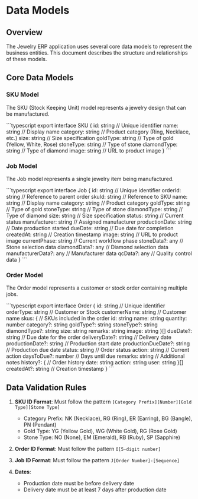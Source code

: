 # Data Models

## Overview

The Jewelry ERP application uses several core data models to represent the business entities. This document describes the structure and relationships of these models.

## Core Data Models

### SKU Model

The SKU (Stock Keeping Unit) model represents a jewelry design that can be manufactured.

\`\`\`typescript
export interface SKU {
  id: string           // Unique identifier
  name: string         // Display name
  category: string     // Product category (Ring, Necklace, etc.)
  size: string         // Size specification
  goldType: string     // Type of gold (Yellow, White, Rose)
  stoneType: string    // Type of stone
  diamondType: string  // Type of diamond
  image: string        // URL to product image
}
\`\`\`

### Job Model

The Job model represents a single jewelry item being manufactured.

\`\`\`typescript
export interface Job {
  id: string           // Unique identifier
  orderId: string      // Reference to parent order
  skuId: string        // Reference to SKU
  name: string         // Display name
  category: string     // Product category
  goldType: string     // Type of gold
  stoneType: string    // Type of stone
  diamondType: string  // Type of diamond
  size: string         // Size specification
  status: string       // Current status
  manufacturer: string // Assigned manufacturer
  productionDate: string // Date production started
  dueDate: string      // Due date for completion
  createdAt: string    // Creation timestamp
  image: string        // URL to product image
  currentPhase: string // Current workflow phase
  stoneData?: any      // Stone selection data
  diamondData?: any    // Diamond selection data
  manufacturerData?: any // Manufacturer data
  qcData?: any         // Quality control data
}
\`\`\`

### Order Model

The Order model represents a customer or stock order containing multiple jobs.

\`\`\`typescript
export interface Order {
  id: string           // Unique identifier
  orderType: string    // Customer or Stock
  customerName: string // Customer name
  skus: {              // SKUs included in the order
    id: string
    name: string
    quantity: number
    category?: string
    goldType?: string
    stoneType?: string
    diamondType?: string
    size: string
    remarks: string
    image: string
  }[]
  dueDate?: string     // Due date for the order
  deliveryDate?: string // Delivery date
  productionDate?: string // Production start date
  productionDueDate?: string // Production due date
  status: string       // Order status
  action: string       // Current action
  daysToDue?: number   // Days until due
  remarks: string      // Additional notes
  history?: {          // Order history
    date: string
    action: string
    user: string
  }[]
  createdAt?: string   // Creation timestamp
}
\`\`\`

## Data Validation Rules

1. **SKU ID Format**: Must follow the pattern `[Category Prefix][Number][Gold Type][Stone Type]`
   - Category Prefix: NK (Necklace), RG (Ring), ER (Earring), BG (Bangle), PN (Pendant)
   - Gold Type: YG (Yellow Gold), WG (White Gold), RG (Rose Gold)
   - Stone Type: NO (None), EM (Emerald), RB (Ruby), SP (Sapphire)

2. **Order ID Format**: Must follow the pattern `O[5-digit number]`

3. **Job ID Format**: Must follow the pattern `J[Order Number]-[Sequence]`

4. **Dates**:
   - Production date must be before delivery date
   - Delivery date must be at least 7 days after production date
